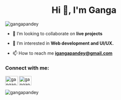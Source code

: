 <h1 align="center">Hi 👋, I'm Ganga</h1>
<p align="left"> <img src="https://komarev.com/ghpvc/?username=gangapandey&label=Profile%20views&color=0e75b6&style=flat" alt="gangapandey" /> </p>



- 💞️ I’m looking to collaborate on **live projects**

- 👯 I’m interested in **Web development and UI/UX.**

- 📫 How to reach me **igangapandey@gmail.com**

<h3 align="left">Connect with me:</h3>
<p align="left">
<a href="https://linkedin.com/in/gangapandey" target="blank"><img align="center" src="https://raw.githubusercontent.com/rahuldkjain/github-profile-readme-generator/master/src/images/icons/Social/linked-in-alt.svg" alt="gangapandey" height="30" width="40" /></a>
<a href="https://instagram.com/gangapandeyy" target="blank"><img align="center" src="https://raw.githubusercontent.com/rahuldkjain/github-profile-readme-generator/master/src/images/icons/Social/instagram.svg" alt="gangapandeyy" height="30" width="40" /></a>
</p>



<p><img align="center" src="https://github-readme-stats.vercel.app/api/top-langs?username=gangapandey&show_icons=true&locale=en&layout=compact" alt="gangapandey" /></p>




